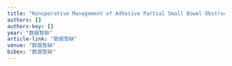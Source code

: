 ```yaml
---
title: "Nonoperative Management of Adhesive Partial Small Bowel Obstruction with Oral Medications."
authors: []
authors-key: []
year: "数据暂缺"
article-link: "数据暂缺"
venue: "数据暂缺"
bibex: "数据暂缺"
---
```


